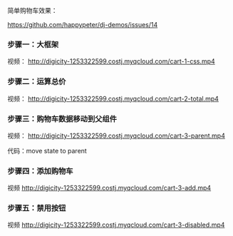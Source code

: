 简单购物车效果：

https://github.com/happypeter/dj-demos/issues/14

### 步骤一：大框架

视频： http://digicity-1253322599.costj.myqcloud.com/cart-1-css.mp4

### 步骤二：运算总价

视频：
http://digicity-1253322599.costj.myqcloud.com/cart-2-total.mp4

### 步骤三：购物车数据移动到父组件

视频：
http://digicity-1253322599.costj.myqcloud.com/cart-3-parent.mp4

代码：move state to parent

### 步骤四：添加购物车

视频 http://digicity-1253322599.costj.myqcloud.com/cart-3-add.mp4


### 步骤五：禁用按钮

视频 http://digicity-1253322599.costj.myqcloud.com/cart-3-disabled.mp4
